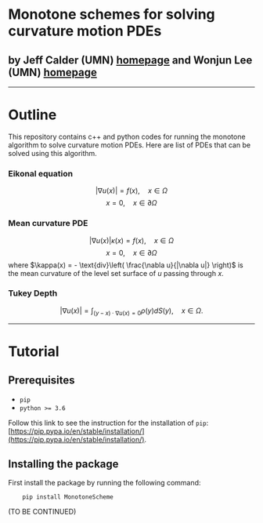 # Monotone schemes for solving curvature motion PDEs

## by Jeff Calder (UMN) [homepage](https://www-users.cse.umn.edu/~jwcalder/) and Wonjun Lee (UMN) [homepage](https://wonjunee.github.io)

---
# Outline
This repository contains c++ and python codes for running the monotone algorithm to solve curvature motion PDEs. Here are list of PDEs that can be solved using this algorithm.

### Eikonal equation
$$ |\nabla u(x)| = f(x), \quad x \in \Omega $$
$$ x = 0, \quad x \in \partial \Omega $$

### Mean curvature PDE
$$ |\nabla u(x)|\kappa(x) = f(x), \quad x \in \Omega $$
$$ x = 0, \quad x \in \partial \Omega $$
where $\kappa(x) = - \text{div}\left( \frac{\nabla u}{|\nabla u|} \right)$ is the mean curvature of the level set surface of $u$ passing through $x$.

### Tukey Depth
$$ |\nabla u(x)| = \int_{(y-x)\cdot \nabla u(x) = 0} \rho(y) dS(y), \quad x \in \Omega.$$



---
# Tutorial

## Prerequisites

- `pip`
- `python >= 3.6`

Follow this link to see the instruction for the installation of `pip`: [https://pip.pypa.io/en/stable/installation/](https://pip.pypa.io/en/stable/installation/).


## Installing the package

First install the package by running the following command:
```
    pip install MonotoneScheme
```

(TO BE CONTINUED)